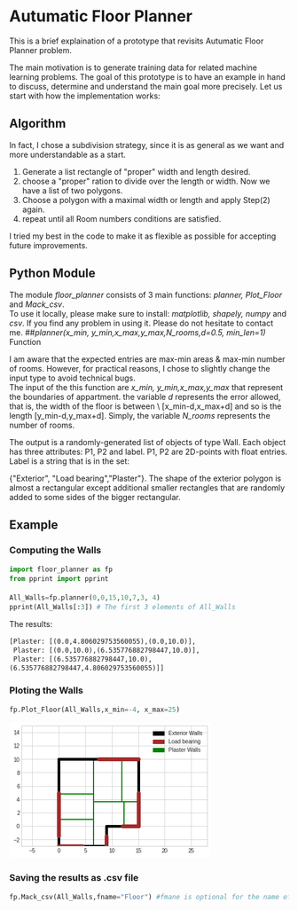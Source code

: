 # Autumatic Floor Planner

This is a brief explaination of  a  prototype that revisits  Autumatic Floor Planner problem.

The main motivation is to generate training data for related machine learning problems. The goal of this prototype is to have an example in
hand to discuss, determine and understand the main goal more precisely. Let us start with how the implementation works:

## Algorithm

In fact, I chose a subdivision strategy, since it is as general as we want and more understandable as a start. 

1.   Generate a list rectangle of "proper" width and length desired.
2.   choose a "proper" ration to divide over the length or width. Now we have a list of two polygons.
3. Choose a polygon with a maximal width or length and apply Step(2) again.
4. repeat until all Room numbers conditions are satisfied. 

I tried my best in the code to make it as flexible as possible for accepting future improvements.

## Python Module
The module *floor_planner* consists of 3 main functions: *planner, Plot_Floor* and *Mack_csv*.  
 To use it locally, please make sure to install: *matplotlib, shapely, numpy* and *csv*. If you find any problem in using it. Please do not hesitate to contact me. 
##*planner(x_min, y_min,x_max,y_max,N_rooms,d=0.5, min_len=1)*  Function

I am aware that the expected entries are  max-min areas & max-min number of rooms. However, for practical reasons, I chose to slightly change the input type to avoid technical bugs.  
The input of the this function are  *x_min, y_min,x_max,y_max* that represent the boundaries of appartment. the variable *d*  represents the error allowed, that is, the width of the floor is between \\
[x_min-d,x_max+d] and so  is the length [y_min-d,y_max+d].
Simply, the variable *N_rooms* represents the number of rooms. 

The output is a randomly-generated list of objects of type Wall. Each object has three attributes: P1, P2 and label. P1, P2 are 2D-points with float entries. Label is a string that is in the set:

{"Exterior", "Load bearing","Plaster"}.
The shape of the exterior polygon is almost a rectangular except additional smaller rectangles that are randomly added to some sides of the bigger rectangular.




## Example

### Computing the Walls 
```Python
import floor_planner as fp 
from pprint import pprint

All_Walls=fp.planner(0,0,15,10,7,3, 4)
pprint(All_Walls[:3]) # The first 3 elements of All_Walls
```
The results:
```
[Plaster: [(0.0,4.806029753560055),(0.0,10.0)],
 Plaster: [(0.0,10.0),(6.535776882798447,10.0)],
 Plaster: [(6.535776882798447,10.0),(6.535776882798447,4.806029753560055)]]
```
### Ploting the Walls
```Python
fp.Plot_Floor(All_Walls,x_min=-4, x_max=25)
```


![](result.png)


### Saving the results as .csv file 
```Python
fp.Mack_csv(All_Walls,fname="Floor") #fmane is optional for the name of the file
```
